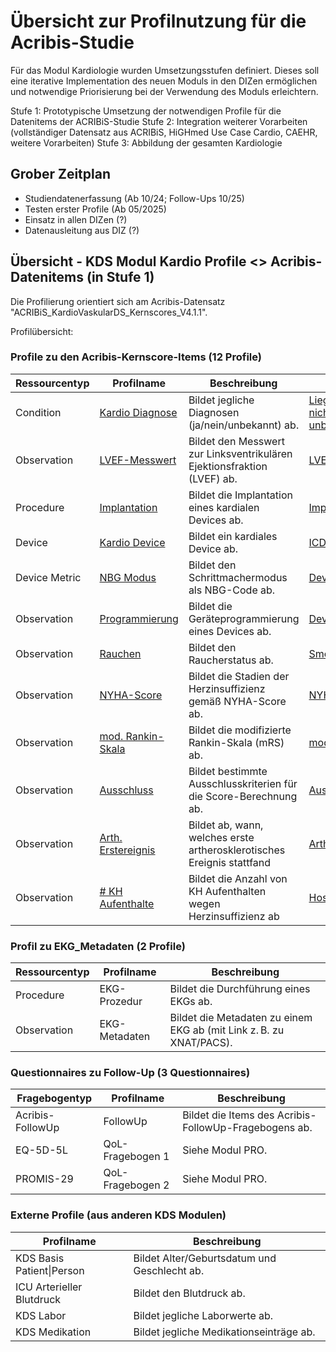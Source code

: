 # Übersicht zur Profilnutzung für die Acribis-Studie
Für das Modul Kardiologie wurden Umsetzungsstufen definiert. Dieses soll eine iterative Implementation des neuen Moduls in den DIZen ermöglichen und notwendige Priorisierung bei der Verwendung des Moduls erleichtern.

Stufe 1: Prototypische Umsetzung der notwendigen Profile für die Datenitems der ACRIBiS-Studie
Stufe 2: Integration weiterer Vorarbeiten (vollständiger Datensatz aus ACRIBiS, HiGHmed Use Case Cardio, CAEHR, weitere Vorarbeiten)
Stufe 3: Abbildung der gesamten Kardiologie

## Grober Zeitplan
- Studiendatenerfassung     (Ab 10/24; Follow-Ups 10/25)
- Testen erster Profile     (Ab 05/2025)
- Einsatz in allen DIZen    (?)
- Datenausleitung aus DIZ   (?)

## Übersicht - KDS Modul Kardio Profile <> Acribis-Datenitems (in Stufe 1)
Die Profilierung orientiert sich am Acribis-Datensatz "ACRIBiS_KardioVaskularDS_Kernscores_V4.1.1".

Profilübersicht:
### Profile zu den Acribis-Kernscore-Items (12 Profile)

| Ressourcentyp      | Profilname         | Beschreibung                                                                 | Examples |
|--------------------|--------------------|------------------------------------------------------------------------------|----------|
| Condition          | [Kardio Diagnose](https://simplifier.net/mii-erweiterungsmodul-kardiologie/mii_pr_kardio_condition_diagnose) | Bildet jegliche Diagnosen (ja/nein/unbekannt) ab.                           | [Liegt vor](https://simplifier.net/mii-erweiterungsmodul-kardiologie/beispiel-kardio-diagnose-liegt-vor), [Liegt nicht vor](https://simplifier.net/mii-erweiterungsmodul-kardiologie/beispiel-kardio-krebs-terminal-liegt-nicht-vor), [unbekannt](https://simplifier.net/mii-erweiterungsmodul-kardiologie/beispiel-kardio-pavk-unbekannt) |
| Observation        | [LVEF-Messwert](https://simplifier.net/mii-erweiterungsmodul-kardiologie/mii_pr_kardio_observation_linksventrikulaere_ejektionsfraktion)     | Bildet den Messwert zur Linksventrikulären Ejektionsfraktion (LVEF) ab.     | [LVEF](https://simplifier.net/mii-erweiterungsmodul-kardiologie/example-lvef) |
| Procedure          | [Implantation](https://simplifier.net/mii-erweiterungsmodul-kardiologie/mii_pr_kardio_kardiale_deviceimplantation)       | Bildet die Implantation eines kardialen Devices ab.                         | [Implantation](https://simplifier.net/mii-erweiterungsmodul-kardiologie/mii-exa-kardio-kardiale-deviceimplantation-icd) |
| Device             | [Kardio Device](https://simplifier.net/mii-erweiterungsmodul-kardiologie/mii_pr_kardio_device)      | Bildet ein kardiales Device ab.                                             | [ICD Device](https://simplifier.net/mii-erweiterungsmodul-kardiologie/mii-exa-kardio-device-icd) |
| Device Metric      | [NBG Modus](https://simplifier.net/mii-erweiterungsmodul-kardiologie/mii_pr_kardio_nbg_schrittmachermodus)          | Bildet den Schrittmachermodus als NBG-Code ab.                              | [Device Modus](https://simplifier.net/mii-erweiterungsmodul-kardiologie/mii-exa-kardio-nbg-schrittmachermodus) |
| Observation        | [Programmierung](https://simplifier.net/mii-erweiterungsmodul-kardiologie/mii_pr_kardio_geraeteprogrammierung)     | Bildet die Geräteprogrammierung eines Devices ab.                           | [Device Mode](https://simplifier.net/mii-erweiterungsmodul-kardiologie/mii-exa-kardio-geraeteprogrammierung-vvi) |
| Observation        | [Rauchen](https://simplifier.net/mii-erweiterungsmodul-kardiologie/mii_pr_kardio_observation_rauchen)            | Bildet den Raucherstatus ab.                                                | [Smoking Status](https://simplifier.net/mii-erweiterungsmodul-kardiologie/example-kardio-observation-rauchen) |
| Observation        | [NYHA-Score](https://simplifier.net/mii-erweiterungsmodul-kardiologie/mii_pr_kardio_score_nyha)         | Bildet die Stadien der Herzinsuffizienz gemäß NYHA-Score ab.                | [NYHA-Score](https://simplifier.net/mii-erweiterungsmodul-kardiologie/example-kardio-nyha) |
| Observation        | [mod. Rankin-Skala](https://simplifier.net/mii-erweiterungsmodul-kardiologie/mii_pr_kardio_score_modifizierte_rankin_skala)       | Bildet die modifizierte Rankin-Skala (mRS) ab.                              | [mod. Ranking Skala](https://simplifier.net/mii-erweiterungsmodul-kardiologie/example-kardio-mrs) |
| Observation        | [Ausschluss](https://simplifier.net/mii-erweiterungsmodul-kardiologie/mii_pr_kardio_observation_ausschluss_scoreberechnung)         | Bildet bestimmte Ausschlusskriterien für die Score-Berechnung ab.           | [Ausschlusskriterium](https://simplifier.net/mii-erweiterungsmodul-kardiologie/mii-exa-kardio-observation-ausschluss-scoreberechnung) |
| Observation        | [Arth. Erstereignis](https://simplifier.net/mii-erweiterungsmodul-kardiologie/mii_pr_kardio_observation_atherosklerotisches_erstereignis) | Bildet ab, wann, welches erste artherosklerotisches Ereignis stattfand      | [Arth. Erstereignis](https://simplifier.net/mii-erweiterungsmodul-kardiologie/mii-exa-kardio-observation-atherosklerotisches-erstereignis) |
| Observation        | [# KH Aufenthalte](https://simplifier.net/mii-erweiterungsmodul-kardiologie/mii_pr_kardio_observation_anzahl_kh_aufenthalte_wg_hf)   | Bildet die Anzahl von KH Aufenthalten wegen Herzinsuffizienz ab             | [Hospital Admission](https://simplifier.net/mii-erweiterungsmodul-kardiologie/mii-exa-kardio-observation-anzahl-kh-aufenthalte-wg-hf) |

### Profil zu EKG_Metadaten (2 Profile)

| Ressourcentyp   | Profilname      | Beschreibung                                                               |
|-----------------|-----------------|----------------------------------------------------------------------------|
| Procedure       | EKG-Prozedur    | Bildet die Durchführung eines EKGs ab.                                     |
| Observation     | EKG-Metadaten   | Bildet die Metadaten zu einem EKG ab (mit Link z. B. zu XNAT/PACS).        |

### Questionnaires zu Follow-Up (3 Questionnaires)

| Fragebogentyp     | Profilname         | Beschreibung                                         |
|-------------------|--------------------|------------------------------------------------------|
| Acribis-FollowUp  | FollowUp           | Bildet die Items des Acribis-FollowUp-Fragebogens ab.|
| EQ-5D-5L          | QoL-Fragebogen 1   | Siehe Modul PRO.                                     |
| PROMIS-29         | QoL-Fragebogen 2   | Siehe Modul PRO.                                     |

### Externe Profile (aus anderen KDS Modulen)

| Profilname                 | Beschreibung                                           |
|----------------------------|--------------------------------------------------------|
| KDS Basis Patient\|Person  | Bildet Alter/Geburtsdatum und Geschlecht ab.           |
| ICU Arterieller Blutdruck  | Bildet den Blutdruck ab.                               |
| KDS Labor                  | Bildet jegliche Laborwerte ab.                         |
| KDS Medikation             | Bildet jegliche Medikationseinträge ab.                |
